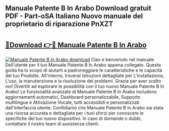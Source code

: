 ## Manuale Patente B In Arabo Download gratuit PDF - Part-oSA Italiano Nuovo manuale del proprietario di riparazione PnXZT

# <h2><a href="http://dfgt4s.blite.top/?on=Manuale+Patente+B+In+Arabo">🔗Download 👉🔴 Manuale Patente B In Arabo</a></h2>

[![Manuale Patente B In Arabo download](https://i.imgur.com/lujVjoI.png)](http://dfgt4s.blite.top/?on=Manuale+Patente+B+In+Arabo)
Ciao e benvenuto nel manuale Dell'utente per il tuo Manuale Patente B In Arabo appena collegato. Questa guida ha lo scopo di aiutarti a padroneggiare le caratteristiche e le capacità del tuo Prodotto. All'interno, troverai istruzioni dettagliate per L'installazione, L'uso, la manutenzione e la risoluzione dei problemi. Grazie per aver scelto noi! Divertiti ad esplorare le possibilità con il tuo nuovo Manuale Patente B In Arabo! Le funzionalità avanzate di Manuale Patente B In Arabo includono aggiornamenti automatici, Dashboard personalizzabile, Supporto multilingue e Attivazione Vocale, tutti accessibili e personalizzati dall'interfaccia utente. Confidiamo che Manuale Patente B In Arabo sia stata una risorsa accurata e dettagliata per i tuoi sforzi per conoscere le specifiche del tuo nuovo dispositivo. In caso di domande o dubbi, contattare il nostro team di assistenza clienti.
